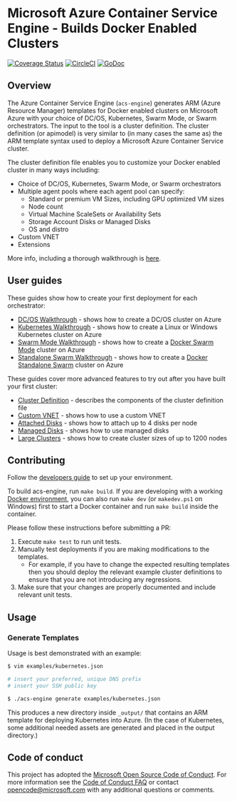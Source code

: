 # Microsoft Azure Container Service Engine - Builds Docker Enabled Clusters

[![Coverage Status](https://codecov.io/gh/Azure/acs-engine/branch/master/graph/badge.svg)](https://codecov.io/gh/Azure/acs-engine)
[![CircleCI](https://circleci.com/gh/Azure/acs-engine/tree/master.svg?style=svg)](https://circleci.com/gh/Azure/acs-engine/tree/master)
[![GoDoc](https://godoc.org/github.com/Azure/acs-engine?status.svg)](https://godoc.org/github.com/Azure/acs-engine)

## Overview

The Azure Container Service Engine (`acs-engine`) generates ARM (Azure Resource Manager) templates for Docker enabled clusters on Microsoft Azure with your choice of DC/OS, Kubernetes, Swarm Mode, or Swarm orchestrators. The input to the tool is a cluster definition. The cluster definition (or apimodel) is very similar to (in many cases the same as) the ARM template syntax used to deploy a Microsoft Azure Container Service cluster.

The cluster definition file enables you to customize your Docker enabled cluster in many ways including:

* Choice of DC/OS, Kubernetes, Swarm Mode, or Swarm orchestrators
* Multiple agent pools where each agent pool can specify:
  * Standard or premium VM Sizes, including GPU optimized VM sizes
  * Node count
  * Virtual Machine ScaleSets or Availability Sets
  * Storage Account Disks or Managed Disks
  * OS and distro
* Custom VNET
* Extensions

More info, including a thorough walkthrough is [here](docs/acsengine.md).

## User guides

These guides show how to create your first deployment for each orchestrator:

* [DC/OS Walkthrough](docs/dcos.md) - shows how to create a DC/OS cluster on Azure
* [Kubernetes Walkthrough](docs/kubernetes.md) - shows how to create a Linux or Windows Kubernetes cluster on Azure
* [Swarm Mode Walkthrough](docs/swarmmode.md) - shows how to create a [Docker Swarm Mode](https://docs.docker.com/engine/swarm/) cluster on Azure
* [Standalone Swarm Walkthrough](docs/swarm.md) - shows how to create a [Docker Standalone Swarm](https://docs.docker.com/swarm/) cluster on Azure

These guides cover more advanced features to try out after you have built your first cluster:

* [Cluster Definition](docs/clusterdefinition.md) - describes the components of the cluster definition file
* [Custom VNET](examples/vnet) - shows how to use a custom VNET
* [Attached Disks](examples/disks-storageaccount) - shows how to attach up to 4 disks per node
* [Managed Disks](examples/disks-managed) - shows how to use managed disks
* [Large Clusters](examples/largeclusters) - shows how to create cluster sizes of up to 1200 nodes

## Contributing

Follow the [developers guide](docs/developers.md) to set up your environment.

To build acs-engine, run `make build`. If you are developing with a working [Docker environment](https://docs.docker.com/engine), you can also run `make dev` (or `makedev.ps1` on Windows) first to start a Docker container and run `make build` inside the container.

Please follow these instructions before submitting a PR:

1. Execute `make test` to run unit tests.
2. Manually test deployments if you are making modifications to the templates.
   * For example, if you have to change the expected resulting templates then you should deploy the relevant example cluster definitions to ensure that you are not introducing any regressions.
3. Make sure that your changes are properly documented and include relevant unit tests.

## Usage

### Generate Templates

Usage is best demonstrated with an example:

```sh
$ vim examples/kubernetes.json

# insert your preferred, unique DNS prefix
# insert your SSH public key

$ ./acs-engine generate examples/kubernetes.json
```

This produces a new directory inside `_output/` that contains an ARM template for deploying Kubernetes into Azure. (In the case of Kubernetes, some additional needed assets are generated and placed in the output directory.)

## Code of conduct

This project has adopted the [Microsoft Open Source Code of Conduct](https://opensource.microsoft.com/codeofconduct/). For more information see the [Code of Conduct FAQ](https://opensource.microsoft.com/codeofconduct/faq) or contact [opencode@microsoft.com](mailto:opencode@microsoft.com) with any additional questions or comments.
